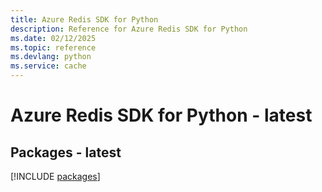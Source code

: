 ```yaml
---
title: Azure Redis SDK for Python
description: Reference for Azure Redis SDK for Python
ms.date: 02/12/2025
ms.topic: reference
ms.devlang: python
ms.service: cache
---
```

# Azure Redis SDK for Python - latest
## Packages - latest
[!INCLUDE [packages](redis-index.md)]